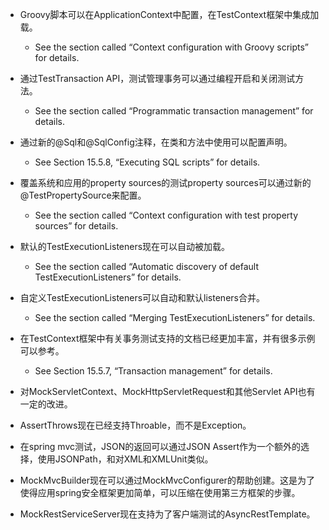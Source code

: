 - Groovy脚本可以在ApplicationContext中配置，在TestContext框架中集成加载。
   - See the section called “Context configuration with Groovy scripts” for details.

- 通过TestTransaction API，测试管理事务可以通过编程开启和关闭测试方法。
   - See the section called “Programmatic transaction management” for details.
   
- 通过新的@Sql和@SqlConfig注释，在类和方法中使用可以配置声明。
   - See Section 15.5.8, “Executing SQL scripts” for details.
   
- 覆盖系统和应用的property sources的测试property sources可以通过新的@TestPropertySource来配置。
   - See the section called “Context configuration with test property sources” for details.
   
- 默认的TestExecutionListeners现在可以自动被加载。
   - See the section called “Automatic discovery of default TestExecutionListeners” for details.

- 自定义TestExecutionListeners可以自动和默认listeners合并。
   - See the section called “Merging TestExecutionListeners” for details.
   
- 在TestContext框架中有关事务测试支持的文档已经更加丰富，并有很多示例可以参考。
   - See Section 15.5.7, “Transaction management” for details.
   
- 对MockServletContext、MockHttpServletRequest和其他Servlet API也有一定的改进。

- AssertThrows现在已经支持Throable，而不是Exception。

- 在spring mvc测试，JSON的返回可以通过JSON Assert作为一个额外的选择，使用JSONPath，和对XML和XMLUnit类似。

- MockMvcBuilder现在可以通过MockMvcConfigurer的帮助创建。这是为了使得应用spring安全框架更加简单，可以压缩在使用第三方框架的步骤。

- MockRestServiceServer现在支持为了客户端测试的AsyncRestTemplate。